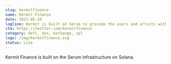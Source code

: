 ```yaml
---
slug: kermitfinance
name: Kermit Finance
date: 2021-05-28
logline: Kermit is built on Serum to provide the users and artists with the best trading experience that allows them to trade their favourite token/NFT on the most user-friendly UI.
cta: https://twitter.com/kermitfinance
category: defi, dex, exchange, spl
logo: /img/kermitfinance.svg
status: Live
---
```


Kermit Finance is built on the Serum infrastructure on Solana.
